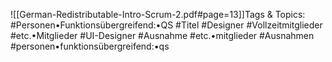 
![[German-Redistributable-Intro-Scrum-2.pdf#page=13]]Tags & Topics:
   #Personen•Funktionsübergreifend:•QS
   #Titel
   #Designer
   #Vollzeitmitglieder
   #etc.•Mitglieder
   #UI-Designer
   #Ausnahme
   #etc.•mitglieder
   #Ausnahmen
   #personen•funktionsübergreifend:•qs